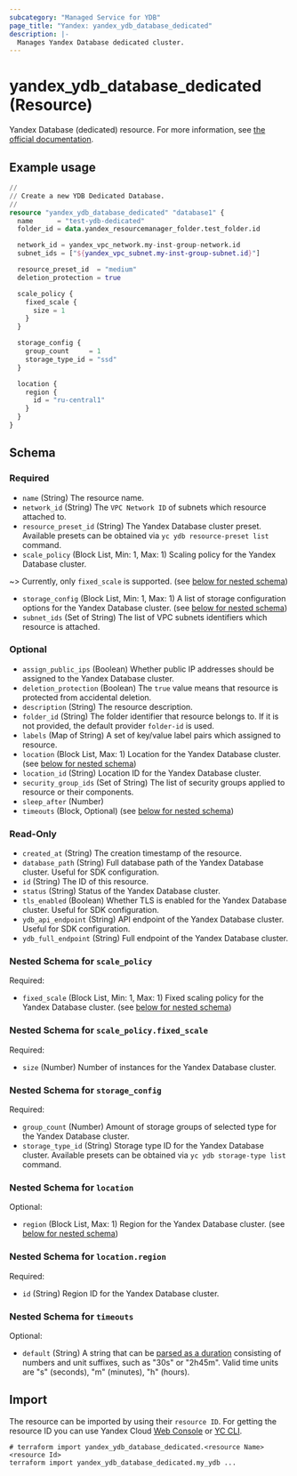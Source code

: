 ```yaml
---
subcategory: "Managed Service for YDB"
page_title: "Yandex: yandex_ydb_database_dedicated"
description: |-
  Manages Yandex Database dedicated cluster.
---
```


# yandex_ydb_database_dedicated (Resource)

Yandex Database (dedicated) resource. For more information, see [the official documentation](https://yandex.cloud/docs/ydb/concepts/serverless_and_dedicated).

## Example usage

```terraform
//
// Create a new YDB Dedicated Database.
//
resource "yandex_ydb_database_dedicated" "database1" {
  name      = "test-ydb-dedicated"
  folder_id = data.yandex_resourcemanager_folder.test_folder.id

  network_id = yandex_vpc_network.my-inst-group-network.id
  subnet_ids = ["${yandex_vpc_subnet.my-inst-group-subnet.id}"]

  resource_preset_id  = "medium"
  deletion_protection = true

  scale_policy {
    fixed_scale {
      size = 1
    }
  }

  storage_config {
    group_count     = 1
    storage_type_id = "ssd"
  }

  location {
    region {
      id = "ru-central1"
    }
  }
}
```

<!-- schema generated by tfplugindocs -->
## Schema

### Required

- `name` (String) The resource name.
- `network_id` (String) The `VPC Network ID` of subnets which resource attached to.
- `resource_preset_id` (String) The Yandex Database cluster preset. Available presets can be obtained via `yc ydb resource-preset list` command.
- `scale_policy` (Block List, Min: 1, Max: 1) Scaling policy for the Yandex Database cluster.

~> Currently, only `fixed_scale` is supported. (see [below for nested schema](#nestedblock--scale_policy))
- `storage_config` (Block List, Min: 1, Max: 1) A list of storage configuration options for the Yandex Database cluster. (see [below for nested schema](#nestedblock--storage_config))
- `subnet_ids` (Set of String) The list of VPC subnets identifiers which resource is attached.

### Optional

- `assign_public_ips` (Boolean) Whether public IP addresses should be assigned to the Yandex Database cluster.
- `deletion_protection` (Boolean) The `true` value means that resource is protected from accidental deletion.
- `description` (String) The resource description.
- `folder_id` (String) The folder identifier that resource belongs to. If it is not provided, the default provider `folder-id` is used.
- `labels` (Map of String) A set of key/value label pairs which assigned to resource.
- `location` (Block List, Max: 1) Location for the Yandex Database cluster. (see [below for nested schema](#nestedblock--location))
- `location_id` (String) Location ID for the Yandex Database cluster.
- `security_group_ids` (Set of String) The list of security groups applied to resource or their components.
- `sleep_after` (Number)
- `timeouts` (Block, Optional) (see [below for nested schema](#nestedblock--timeouts))

### Read-Only

- `created_at` (String) The creation timestamp of the resource.
- `database_path` (String) Full database path of the Yandex Database cluster. Useful for SDK configuration.
- `id` (String) The ID of this resource.
- `status` (String) Status of the Yandex Database cluster.
- `tls_enabled` (Boolean) Whether TLS is enabled for the Yandex Database cluster. Useful for SDK configuration.
- `ydb_api_endpoint` (String) API endpoint of the Yandex Database cluster. Useful for SDK configuration.
- `ydb_full_endpoint` (String) Full endpoint of the Yandex Database cluster.

<a id="nestedblock--scale_policy"></a>
### Nested Schema for `scale_policy`

Required:

- `fixed_scale` (Block List, Min: 1, Max: 1) Fixed scaling policy for the Yandex Database cluster. (see [below for nested schema](#nestedblock--scale_policy--fixed_scale))

<a id="nestedblock--scale_policy--fixed_scale"></a>
### Nested Schema for `scale_policy.fixed_scale`

Required:

- `size` (Number) Number of instances for the Yandex Database cluster.



<a id="nestedblock--storage_config"></a>
### Nested Schema for `storage_config`

Required:

- `group_count` (Number) Amount of storage groups of selected type for the Yandex Database cluster.
- `storage_type_id` (String) Storage type ID for the Yandex Database cluster. Available presets can be obtained via `yc ydb storage-type list` command.


<a id="nestedblock--location"></a>
### Nested Schema for `location`

Optional:

- `region` (Block List, Max: 1) Region for the Yandex Database cluster. (see [below for nested schema](#nestedblock--location--region))

<a id="nestedblock--location--region"></a>
### Nested Schema for `location.region`

Required:

- `id` (String) Region ID for the Yandex Database cluster.



<a id="nestedblock--timeouts"></a>
### Nested Schema for `timeouts`

Optional:

- `default` (String) A string that can be [parsed as a duration](https://pkg.go.dev/time#ParseDuration) consisting of numbers and unit suffixes, such as "30s" or "2h45m". Valid time units are "s" (seconds), "m" (minutes), "h" (hours).

## Import

The resource can be imported by using their `resource ID`. For getting the resource ID you can use Yandex Cloud [Web Console](https://console.yandex.cloud) or [YC CLI](https://yandex.cloud/docs/cli/quickstart).

```shell
# terraform import yandex_ydb_database_dedicated.<resource Name> <resource Id>
terraform import yandex_ydb_database_dedicated.my_ydb ...
```
